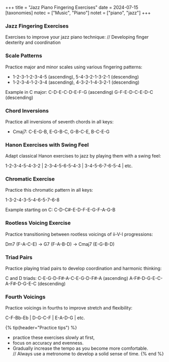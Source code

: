 +++
title = "Jazz Piano Fingering Exercises"
date = 2024-07-15
[taxonomies]
notec = ["Music", "Piano"]
notet = ["piano", "jazz"]
+++

### Jazz Fingering Exercises

Exercises to improve your jazz piano technique:
// Developing finger dexterity and coordination

### Scale Patterns

Practice major and minor scales using various fingering patterns:

- 1-2-3-1-2-3-4-5 (ascending), 5-4-3-2-1-3-2-1 (descending)
- 1-2-3-4-1-2-3-4 (ascending), 4-3-2-1-4-3-2-1 (descending)

Example in C major:
C-D-E-C-D-E-F-G (ascending)
G-F-E-D-C-E-D-C (descending)

### Chord Inversions

Practice all inversions of seventh chords in all keys:

- Cmaj7: C-E-G-B, E-G-B-C, G-B-C-E, B-C-E-G

### Hanon Exercises with Swing Feel

Adapt classical Hanon exercises to jazz by playing them with a swing feel:

1-2-3-4-5-4-3-2 | 2-3-4-5-6-5-4-3 | 3-4-5-6-7-6-5-4 | etc.

### Chromatic Exercise

Practice this chromatic pattern in all keys:

1-3-2-4-3-5-4-6-5-7-6-8

Example starting on C:
C-D-C#-E-D-F-E-G-F-A-G-B

### Rootless Voicing Exercise

Practice transitioning between rootless voicings of ii-V-I progressions:

Dm7 (F-A-C-E) -> G7 (F-A-B-D) -> Cmaj7 (E-G-B-D)

### Triad Pairs

Practice playing triad pairs to develop coordination and harmonic thinking:

C and D triads:
C-E-G-D-F#-A-C-E-G-D-F#-A (ascending)
A-F#-D-G-E-C-A-F#-D-G-E-C (descending)

### Fourth Voicings

Practice voicings in fourths to improve stretch and flexibility:

C-F-Bb-Eb | D-G-C-F | E-A-D-G | etc.


{% tip(header="Practice tips") %}
- practice these exercises slowly at first, 
- focus on accuracy and evenness. 
- Gradually increase the tempo as you become more comfortable. <br>
// Always use a metronome to develop a solid sense of time.
{% end %}